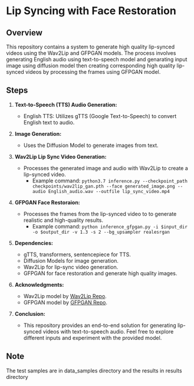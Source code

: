 # Lip Syncing with Face Restoration

## Overview

This repository contains a system to generate high quality lip-synced videos using the Wav2Lip and GFPGAN models. The process involves generating English audio using text-to-speech model and genarating input image using diffusion model then creating corresponding high quality lip-synced videos by processing the frames using GFPGAN model.

## Steps

1. **Text-to-Speech (TTS) Audio Generation:**

   - English TTS: Utilizes gTTS (Google Text-to-Speech) to convert English text to audio.

2. **Image Generation:**

   - Uses the Diffusion Model to generate images from text.
     
3. **Wav2Lip Lip Sync Video Generation:**

   - Processes the generated image and audio with Wav2Lip to create a lip-synced video.
     - Example command: `python3.7 inference.py --checkpoint_path checkpoints/wav2lip_gan.pth --face generated_image.png --audio English_audio.wav --outfile lip_sync_video.mp4`

4. **GFPGAN Face Restoraion:**

   - Processes the frames from the lip-synced video to to generate realistic and high-quality results.
     - Example command: `python inference_gfpgan.py -i $input_dir -o $output_dir -v 1.3 -s 2 --bg_upsampler realesrgan`

5. **Dependencies:**

   - gTTS, transformers, sentencepiece for TTS.
   - Diffusion Models for image generation.
   - Wav2Lip for lip-sync video generation.
   - GFPGAN for face restoration and generate high quality images.

6. **Acknowledgments:**

   - Wav2Lip model by [Wav2Lip Repo](https://github.com/Rudrabha/Wav2Lip).
   - GFPGAN model by [GFPGAN Repo](https://github.com/TencentARC/GFPGAN).

7. **Conclusion:**

   - This repository provides an end-to-end solution for generating lip-synced videos with text-to-speech audio. Feel free to explore different inputs and experiment with the provided model.

## Note
The test samples are in data_samples directory and the results in results directory
